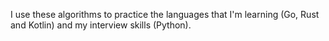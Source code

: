 I use these algorithms to practice the languages that I'm learning (Go, Rust and Kotlin) and my interview skills (Python).
